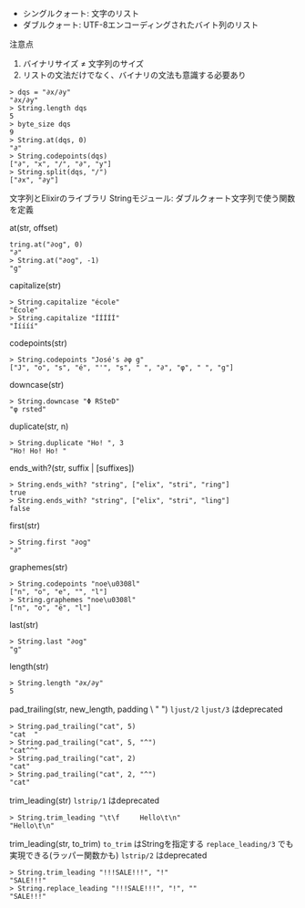 - シングルクォート: 文字のリスト
- ダブルクォート: UTF-8エンコーディングされたバイト列のリスト

注意点

1. バイナリサイズ ≠ 文字列のサイズ
2. リストの文法だけでなく、バイナリの文法も意識する必要あり

```
> dqs = "∂x/∂y"
"∂x/∂y"
> String.length dqs
5
> byte_size dqs
9
> String.at(dqs, 0)
"∂"
> String.codepoints(dqs)
["∂", "x", "/", "∂", "y"]
> String.split(dqs, "/")
["∂x", "∂y"]
```

文字列とElixirのライブラリ
Stringモジュール: ダブルクォート文字列で使う関数を定義

at(str, offset)

```
tring.at("∂og", 0)
"∂"
> String.at("∂og", -1)
"g"
```

capitalize(str)

```
> String.capitalize "école"
"École"
> String.capitalize "ÍÍÍÍÍ"
"Ííííí"
```

codepoints(str)

```
> String.codepoints "José's ∂φ g"
["J", "o", "s", "é", "'", "s", " ", "∂", "φ", " ", "g"]
```

downcase(str)

```
> String.downcase "Φ RSteD"
"φ rsted"
```

duplicate(str, n)

```
> String.duplicate "Ho! ", 3
"Ho! Ho! Ho! "
```

ends_with?(str, suffix | [suffixes])

```
> String.ends_with? "string", ["elix", "stri", "ring"]
true
> String.ends_with? "string", ["elix", "stri", "ling"]
false
```

first(str)

```
> String.first "∂og"
"∂"
```

graphemes(str)

```
> String.codepoints "noe\u0308l"
["n", "o", "e", "̈", "l"]
> String.graphemes "noe\u0308l"
["n", "o", "ë", "l"]
```

last(str)

```
> String.last "∂og"
"g"
```

length(str)

```
> String.length "∂x/∂y"
5
```

pad_trailing(str, new_length, padding \\ " ")
`ljust/2` `ljust/3` はdeprecated

```
> String.pad_trailing("cat", 5)
"cat  "
> String.pad_trailing("cat", 5, "^")
"cat^^"
> String.pad_trailing("cat", 2)
"cat"
> String.pad_trailing("cat", 2, "^")
"cat"
```

trim_leading(str)
`lstrip/1` はdeprecated

```
> String.trim_leading "\t\f     Hello\t\n"
"Hello\t\n"
```

trim_leading(str, to_trim)
`to_trim` はStringを指定する
`replace_leading/3` でも実現できる(ラッパー関数かも)
`lstrip/2` はdeprecated

```
> String.trim_leading "!!!SALE!!!", "!"
"SALE!!!"
> String.replace_leading "!!!SALE!!!", "!", ""
"SALE!!!"
```

